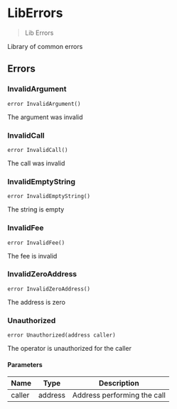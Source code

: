 # LibErrors



> Lib Errors

Library of common errors





## Errors

### InvalidArgument

```solidity
error InvalidArgument()
```

The argument was invalid




### InvalidCall

```solidity
error InvalidCall()
```

The call was invalid




### InvalidEmptyString

```solidity
error InvalidEmptyString()
```

The string is empty




### InvalidFee

```solidity
error InvalidFee()
```

The fee is invalid




### InvalidZeroAddress

```solidity
error InvalidZeroAddress()
```

The address is zero




### Unauthorized

```solidity
error Unauthorized(address caller)
```

The operator is unauthorized for the caller



#### Parameters

| Name | Type | Description |
|---|---|---|
| caller | address | Address performing the call |


